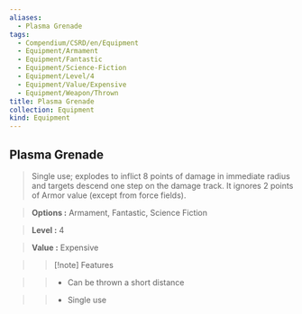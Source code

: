 ```yaml
---
aliases:
  - Plasma Grenade
tags:
  - Compendium/CSRD/en/Equipment
  - Equipment/Armament
  - Equipment/Fantastic
  - Equipment/Science-Fiction
  - Equipment/Level/4
  - Equipment/Value/Expensive
  - Equipment/Weapon/Thrown
title: Plasma Grenade
collection: Equipment
kind: Equipment
---
```

## Plasma Grenade    
    
>Single use; explodes to inflict 8 points of damage in immediate radius and targets descend one step on the damage track. It ignores 2 points of Armor value (except from force fields).    
> **Options :** Armament, Fantastic, Science Fiction    
> **Level :** 4    
> **Value :** Expensive    
>>[!note] Features    
>> - Can be thrown a short distance    
>> - Single use
